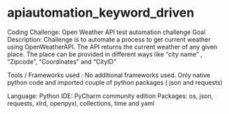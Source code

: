 # apiautomation_keyword_driven

Coding Challenge: Open Weather API test automation challenge
Goal Description:
Challenge is to automate a process to get current weather using OpenWeatherAPI. The
API returns the current weather of any given place. The place can be provided in different ways
like “city name” , “Zipcode”, “Coordinates” and “CityID”

Tools / Frameworks used :
No additional frameworks used. Only native python code and imported couple of python
packages ( json and requests)


Language: Python
IDE: PyCharm community edition
Packages: os, json, requests, xlrd, openpyxl, collections, time and yaml
